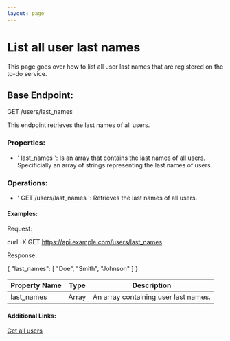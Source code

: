 ```yaml
---
layout: page
---
```


# List all user last names

This page goes over how to list all user last names that are registered on the to-do service.

## Base Endpoint: 

GET /users/last_names

This endpoint retrieves the last names of all users.

### Properties:

  * ' last_names ': Is an array that contains the last names of all users. Specificially an array of strings representing the last names of users.

### Operations: 

  * ' GET /users/last_names ': Retrieves the last names of all users.

#### Examples: 

Request:

curl -X GET https://api.example.com/users/last_names

Response:

{
  "last_names": [
    "Doe",
    "Smith",
    "Johnson"
  ]
}

| Property Name | Type   | Description                           |
|---------------|--------|---------------------------------------|
| last_names    | Array  | An array containing user last names.  |

#### Additional Links:

[Get all users](users-get-all-users.md)
